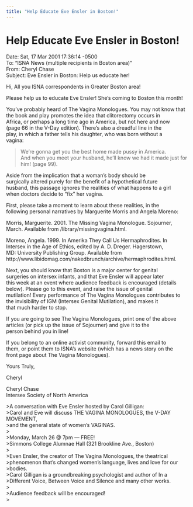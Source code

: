 ```yaml
---
title: "Help Educate Eve Ensler in Boston!"
---
```


# Help Educate Eve Ensler in Boston!

<p>Date: Sat, 17 Mar 2001 17:36:14 -0500  <br />
To: &#8220;<span class="caps">ISNA</span> News (multiple recipients in Boston area)&#8221; <news@isna.org>  <br />
From: Cheryl Chase <cchase@isna.org>  <br />
Subject: Eve Ensler in Boston: Help us educate her!  </p>


<p>Hi, All you <span class="caps">ISNA</span> correspondents in Greater Boston area!  </p>


<p>Please help us to educate Eve Ensler! She&#8217;s coming to Boston this month!  </p>

<p>You&#8217;ve probably heard of The Vagina Monologues. You may not know that  <br />
the book and play promotes the idea that clitorectomy occurs in  <br />
Africa, or perhaps a long time ago in America, but not here and now  <br />
(page 66 in the V-Day edition). There&#8217;s also a dreadful line in the  <br />
play, in which a father tells his daughter, who was born without a  <br />
vagina:  </p>

<blockquote>
	<p>We&#8217;re gonna get you the best home made pussy in America.  <br />
And when you meet your husband, he&#8217;ll know we had it made just for him! (page 99).  </p>
</blockquote>

<p>Aside from the implication that a woman&#8217;s body should be  <br />
surgically altered purely for the benefit of a hypothetical future  <br />
husband, this passage ignores the realities of what happens to a girl  <br />
when doctors decide to &#8220;fix&#8221; her vagina.  </p>


<p>First, please take a moment to learn about these realities, in the  <br />
following personal narratives by Marguerite Morris and Angela Moreno:  </p>


<p>Morris, Marguerite. 2001. The Missing Vagina Monologue. Sojourner,  <br />
March. Available from /library/missingvagina.html.  </p>


<p>Moreno, Angela. 1999. In Amerika They Call Us Hermaphrodites. In  <br />
Intersex in the Age of Ethics, edited by A. D. Dreger. Hagerstown,  <br />
MD: University Publishing Group. Available from  <br />
http://www.libidomag.com/nakedbrunch/archive/hermaphrodites.html.  </p>

<p>Next, you should know that Boston is a major center for genital  <br />
surgeries on intersex infants, and that Eve Ensler will appear later  <br />
this week at an event where audience feedback is encouraged (details  <br />
below). Please go to this event, and raise the issue of genital  <br />
mutilation! Every performance of The Vagina Monologues contributes to  <br />
the invisibility of <span class="caps">IGM</span> (Intersex Genital Mutilation), and makes it  <br />
that much harder to stop.  </p>


<p>If you are going to see The Vagina Monologues, print one of the above  <br />
articles (or pick up the issue of Sojourner) and give it to the  <br />
person behind you in line!  </p>


<p>If you belong to an online activist community, forward this email to  <br />
them, or point them to <span class="caps">ISNA</span>&#8217;s website (which has a news story on the  <br />
front page about The Vagina Monologues).  </p>


<p>Yours Truly,  </p>


<p>Cheryl  </p>


<p>Cheryl Chase  <br />
Intersex Society of North America  <br />
  </p>

<p>&gt;A conversation with Eve Ensler hosted by Carol Gilligan:  <br />
&gt;Carol and Eve will discuss <span class="caps">THE</span> <span class="caps">VAGINA</span> <span class="caps">MONOLOGUES</span>, the V-<span class="caps">DAY</span> <span class="caps">MOVEMENT</span>,  <br />
&gt;and the general state of women&#8217;s <span class="caps">VAGINAS</span>.  <br />
&gt;  <br />
&gt;Monday, March 26 @ 7pm &#8212; <span class="caps">FREE</span>!  <br />
&gt;Simmons College Alumnae Hall (321 Brookline Ave., Boston)  <br />
&gt;  <br />
&gt;Even Ensler, the creator of The Vagina Monologues, the theatrical  <br />
&gt;phenomenon that&#8217;s changed women&#8217;s language, lives and love for our  <br />
&gt;bodies.  <br />
&gt;Carol Gilligan is a groundbreaking psychologist and author of In a  <br />
&gt;Different Voice, Between Voice and Silence and many other works.  <br />
&gt;  <br />
&gt;Audience feedback will be encouraged!  <br />
&gt;</p>